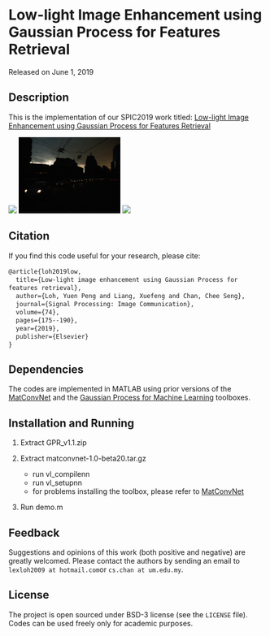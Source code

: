 # Low-light Image Enhancement using Gaussian Process for Features Retrieval

Released on June 1, 2019

## Description

This is the implementation of our SPIC2019 work titled: [Low-light Image Enhancement using Gaussian Process for Features Retrieval](http://cs-chan.com/doc/SPIC2019.pdf)

<img src="2015_00003.gif" height="150" > <img src="2015_02446.gif" height="150" > <img src="2015_06400.gif" height="150" >

## Citation

If you find this code useful for your research, please cite:
```
@article{loh2019low,
  title={Low-light image enhancement using Gaussian Process for features retrieval},
  author={Loh, Yuen Peng and Liang, Xuefeng and Chan, Chee Seng},
  journal={Signal Processing: Image Communication},
  volume={74},
  pages={175--190},
  year={2019},
  publisher={Elsevier}
}
```

## Dependencies

The codes are implemented in MATLAB using prior versions of the [MatConvNet](http://www.vlfeat.org/matconvnet/) and the [Gaussian Process for Machine Learning](http://www.gaussianprocess.org/gpml/code/matlab/doc/index.html) toolboxes.

## Installation and Running

1. Extract GPR_v1.1.zip

2. Extract matconvnet-1.0-beta20.tar.gz
   - run vl_compilenn
   - run vl_setupnn
   * for problems installing the toolbox, please refer to [MatConvNet](http://www.vlfeat.org/matconvnet/)

3. Run demo.m

## Feedback
Suggestions and opinions of this work (both positive and negative) are greatly welcomed. Please contact the authors by sending an email to
`lexloh2009 at hotmail.com`or `cs.chan at um.edu.my`.

## License
The project is open sourced under BSD-3 license (see the ``` LICENSE ``` file). Codes can be used freely only for academic purposes.
